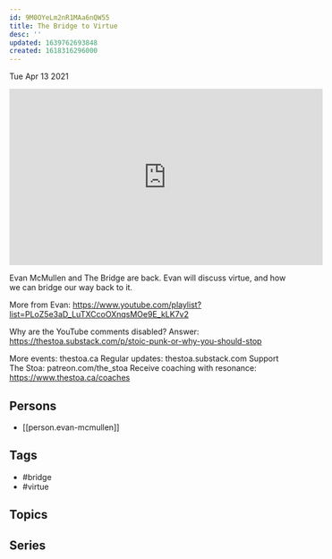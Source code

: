 ```yaml
---
id: 9M0OYeLm2nR1MAa6nQW55
title: The Bridge to Virtue
desc: ''
updated: 1639762693848
created: 1618316296000
---
```





Tue Apr 13 2021

<iframe width="560" height="315" src="https://www.youtube.com/embed/-NdB-nzQqUc" title="The Bridge to Virtue w/ Evan McMullen" frameborder="0" allow="accelerometer; autoplay; clipboard-write; encrypted-media; gyroscope; picture-in-picture" allowfullscreen ></iframe>

Evan McMullen and The Bridge are back. Evan will discuss virtue, and how we can bridge our way back to it.

More from Evan: https://www.youtube.com/playlist?list=PLoZ5e3aD_LuTXCcoOXnqsMOe9E_kLK7v2

Why are the YouTube comments disabled? Answer: https://thestoa.substack.com/p/stoic-punk-or-why-you-should-stop

More events: thestoa.ca
Regular updates: thestoa.substack.com
Support The Stoa: patreon.com/the_stoa
Receive coaching with resonance: https://www.thestoa.ca/coaches

## Persons

- [[person.evan-mcmullen]]

## Tags

- #bridge
- #virtue

## Topics



## Series



